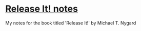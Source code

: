 # [Release It! notes](http://csaba.palfi.me/release-it/)

My notes for the book titled 'Release It!' by Michael T. Nygard

